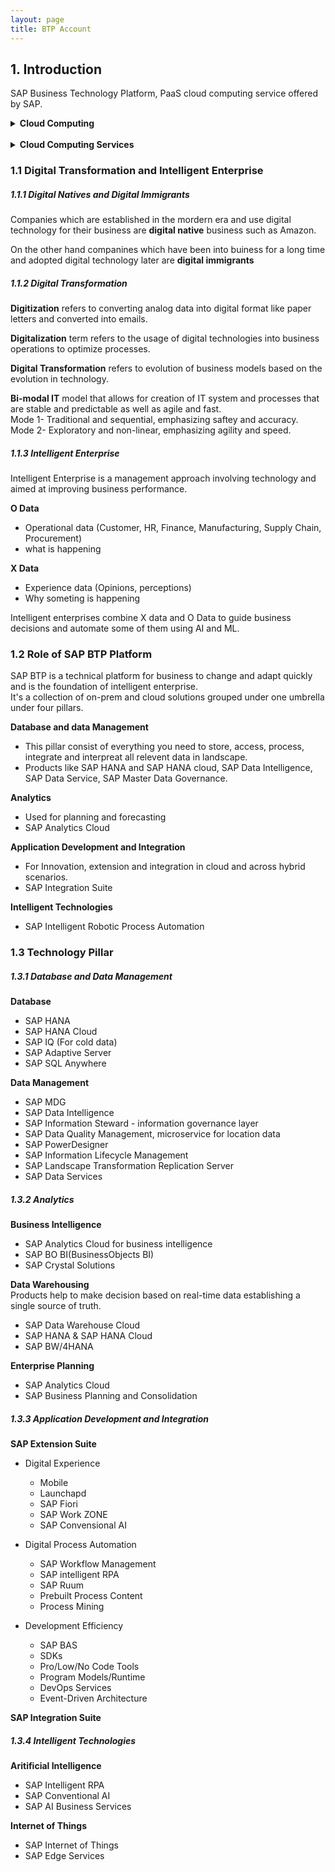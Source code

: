 ```yaml
---
layout: page
title: BTP Account
---
```


## 1. Introduction
SAP Business Technology Platform, PaaS cloud computing service offered by SAP.  
<details>
<summary><b>Cloud Computing</b></summary>
<br>
With cloud computing, the resources required for computation of a task such as server, storage, network or OS is provided remotely instead of having it on-premise.  
In other words storing, managing and accessing of data can be done without having required infrastructure in house. 
</details>
<br>
<details>
<summary><b>Cloud Computing Services</b></summary>
<br>
There are different kinds of cloud services.  

**IaaS** which offers Infrastructure consisting server, storage and network.

**PaaS** which offers a platform also contains OS and app server along with services of IaaS.

**SaaS** which provides complete software as a service.
</details>

### 1.1 Digital Transformation and Intelligent Enterprise
##### 1.1.1 Digital Natives and Digital Immigrants
Companies which are established in the mordern era and use digital technology for their business are **digital native** business such as Amazon.

On the other hand companines which have been into buiness for a long time and adopted digital technology later are **digital immigrants**

##### 1.1.2 Digital Transformation

**Digitization** refers to converting analog data into digital format like paper letters and converted into emails.

**Digitalization** term refers to the usage of digital technologies into business operations to optimize processes.

**Digital Transformation** refers to evolution of business models based on the evolution in technology.

**Bi-modal IT** model that allows for creation of IT system and processes that are stable and predictable as well as agile and fast.  
Mode 1- Traditional and sequential, emphasizing saftey and accuracy.  
Mode 2- Exploratory and non-linear, emphasizing agility and speed.

##### 1.1.3 Intelligent Enterprise
Intelligent Enterprise is a management approach involving technology and aimed at improving business performance.  

**O Data**
- Operational data (Customer, HR, Finance, Manufacturing, Supply Chain, Procurement)  
- what is happening  

**X Data**   
- Experience data (Opinions, perceptions)
- Why someting is happening

Intelligent enterprises combine X data and O Data to guide business decisions and automate some of them using AI and ML.

### 1.2 Role of SAP BTP Platform
SAP BTP is a technical platform for business to change and adapt quickly and is the foundation of intelligent enterprise.  
It's a collection of on-prem and cloud solutions grouped under one umbrella under four pillars.  

**Database and data Management**  
- This pillar consist of everything you need to store, access, process, integrate and interpreat all relevent data in landscape.
- Products like SAP HANA and SAP HANA cloud, SAP Data Intelligence, SAP Data Service, SAP Master Data Governance.

**Analytics**
- Used for planning and forecasting  
- SAP Analytics Cloud 

**Application Development and Integration**
- For Innovation, extension and integration in cloud and across hybrid scenarios.
- SAP Integration Suite  

**Intelligent Technologies**
- SAP Intelligent Robotic Process Automation

### 1.3 Technology Pillar
##### 1.3.1 Database and Data Management

**Database**  
- SAP HANA
- SAP HANA Cloud
- SAP IQ (For cold data)
- SAP Adaptive Server
- SAP SQL Anywhere

**Data Management**
- SAP MDG
- SAP Data Intelligence 
- SAP Information Steward - information governance layer
- SAP Data Quality Management, microservice for location data
- SAP PowerDesigner
- SAP Information Lifecycle Management
- SAP Landscape Transformation Replication Server
- SAP Data Services 

##### 1.3.2 Analytics

**Business Intelligence**
- SAP Analytics Cloud for business intelligence
- SAP BO BI(BusinessObjects BI)
- SAP Crystal Solutions

**Data Warehousing**  
Products help to make decision based on real-time data establishing a single source of truth.
- SAP Data Warehouse Cloud
- SAP HANA & SAP HANA Cloud
- SAP BW/4HANA

**Enterprise Planning**
- SAP Analytics Cloud 
- SAP Business Planning and Consolidation

##### 1.3.3 Application Development and Integration
**SAP Extension Suite**
- Digital Experience
   - Mobile
   - Launchapd
   - SAP Fiori
   - SAP Work ZONE
   - SAP Convensional AI

- Digital Process Automation
    - SAP Workflow Management
    - SAP intelligent RPA
    - SAP Ruum
    - Prebuilt Process Content
    - Process Mining

- Development Efficiency
    - SAP BAS
    - SDKs
    - Pro/Low/No Code Tools
    - Program Models/Runtime
    - DevOps Services
    - Event-Driven Architecture

**SAP Integration Suite**

##### 1.3.4 Intelligent Technologies
**Aritificial Intelligence**
- SAP Intelligent RPA
- SAP Conventional AI
- SAP AI Business Services

**Internet of Things**
- SAP Internet of Things
- SAP Edge Services
